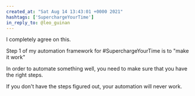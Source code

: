 ```yaml
---
created_at: "Sat Aug 14 13:43:01 +0000 2021"
hashtags: ['SuperchargeYourTime']
in_reply_to: @leo_guinan
---
```


I completely agree on this. 

Step 1 of my automation framework for #SuperchargeYourTime is to "make it work"

In order to automate something well, you need to make sure that you have the right steps.

If you don't have the steps figured out, your automation will never work.